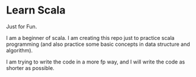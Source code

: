 # Learn Scala

Just for Fun.

I am a beginner of scala. I am creating this repo just to practice scala programming (and also practice some basic concepts in data structure and algorithm).

I am trying to write the code in a more fp way, and I will write the code as shorter as possible.
